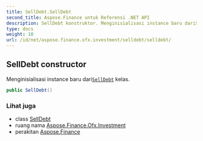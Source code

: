 ```yaml
---
title: SellDebt.SellDebt
second_title: Aspose.Finance untuk Referensi .NET API
description: SellDebt konstruktor. Menginisialisasi instance baru dariSellDebt kelas.
type: docs
weight: 10
url: /id/net/aspose.finance.ofx.investment/selldebt/selldebt/
---
```

## SellDebt constructor

Menginisialisasi instance baru dari[`SellDebt`](../) kelas.

```csharp
public SellDebt()
```

### Lihat juga

* class [SellDebt](../)
* ruang nama [Aspose.Finance.Ofx.Investment](../../selldebt/)
* perakitan [Aspose.Finance](../../../)


